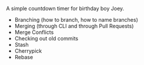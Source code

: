A simple countdown timer for birthday boy Joey.

<!-- - Basic Git (add, commit, push, pull) -->
- Branching (how to branch, how to name branches)
- Merging (through CLI and through Pull Requests)
- Merge Conflicts
- Checking out old commits
- Stash
- Cherrypick
- Rebase

